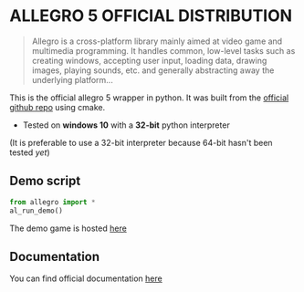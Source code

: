 # ALLEGRO 5 OFFICIAL DISTRIBUTION

> Allegro is a cross-platform library mainly aimed at video game and multimedia programming. It handles common, low-level tasks such as creating windows, accepting user input, loading data, drawing images, playing sounds, etc. and generally abstracting away the underlying platform...

This is the official allegro 5 wrapper in python. It was built from the [official github repo](https://github.com/liballeg/allegro5/) using cmake.

- Tested on **windows 10** with a **32-bit** python interpreter

(It is preferable to use a 32-bit interpreter because 64-bit hasn't been tested _yet_)

Demo script
----
```py
from allegro import *
al_run_demo()
```

The demo game is hosted [here](https://github.com/liballeg/allegro5/blob/master/python/pong.py) 

Documentation
------
You can find official documentation [here](https://www.allegro.cc/manual/5/)